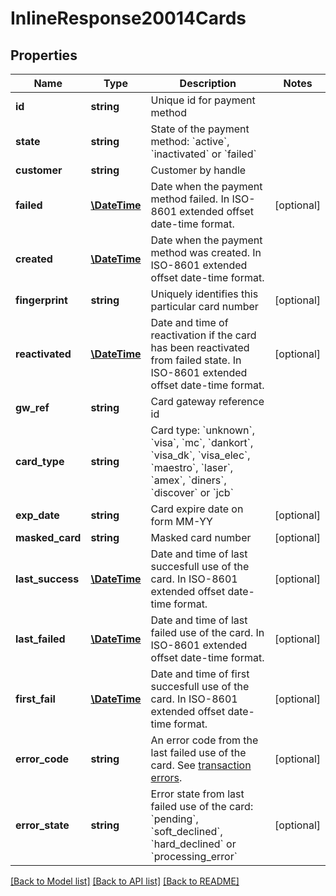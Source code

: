 # InlineResponse20014Cards

## Properties
Name | Type | Description | Notes
------------ | ------------- | ------------- | -------------
**id** | **string** | Unique id for payment method | 
**state** | **string** | State of the payment method: &#x60;active&#x60;, &#x60;inactivated&#x60; or &#x60;failed&#x60; | 
**customer** | **string** | Customer by handle | 
**failed** | [**\DateTime**](\DateTime.md) | Date when the payment method failed. In ISO-8601 extended offset date-time format. | [optional] 
**created** | [**\DateTime**](\DateTime.md) | Date when the payment method was created. In ISO-8601 extended offset date-time format. | 
**fingerprint** | **string** | Uniquely identifies this particular card number | [optional] 
**reactivated** | [**\DateTime**](\DateTime.md) | Date and time of reactivation if the card has been reactivated from failed state. In ISO-8601 extended offset date-time format. | [optional] 
**gw_ref** | **string** | Card gateway reference id | 
**card_type** | **string** | Card type: &#x60;unknown&#x60;, &#x60;visa&#x60;, &#x60;mc&#x60;, &#x60;dankort&#x60;, &#x60;visa_dk&#x60;, &#x60;visa_elec&#x60;, &#x60;maestro&#x60;, &#x60;laser&#x60;, &#x60;amex&#x60;, &#x60;diners&#x60;, &#x60;discover&#x60; or &#x60;jcb&#x60; | 
**exp_date** | **string** | Card expire date on form MM-YY | [optional] 
**masked_card** | **string** | Masked card number | [optional] 
**last_success** | [**\DateTime**](\DateTime.md) | Date and time of last succesfull use of the card. In ISO-8601 extended offset date-time format. | [optional] 
**last_failed** | [**\DateTime**](\DateTime.md) | Date and time of last failed use of the card. In ISO-8601 extended offset date-time format. | [optional] 
**first_fail** | [**\DateTime**](\DateTime.md) | Date and time of first succesfull use of the card. In ISO-8601 extended offset date-time format. | [optional] 
**error_code** | **string** | An error code from the last failed use of the card. See [transaction errors](https://docs.reepay.com/api/#transaction-errors). | [optional] 
**error_state** | **string** | Error state from last failed use of the card: &#x60;pending&#x60;, &#x60;soft_declined&#x60;, &#x60;hard_declined&#x60; or &#x60;processing_error&#x60; | [optional] 

[[Back to Model list]](../README.md#documentation-for-models) [[Back to API list]](../README.md#documentation-for-api-endpoints) [[Back to README]](../README.md)



